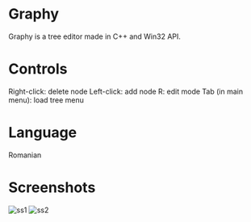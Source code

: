 # Graphy
Graphy is a tree editor made in C++ and Win32 API.

# Controls
Right-click: delete node
Left-click: add node
R: edit mode
Tab (in main menu): load tree menu

# Language
Romanian

# Screenshots
![ss1](Screeshots/SS1.png)
![ss2](Screeshots/SS2.png)
